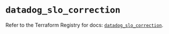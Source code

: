 # `datadog_slo_correction`

Refer to the Terraform Registry for docs: [`datadog_slo_correction`](https://registry.terraform.io/providers/datadog/datadog/3.59.0/docs/resources/slo_correction).
